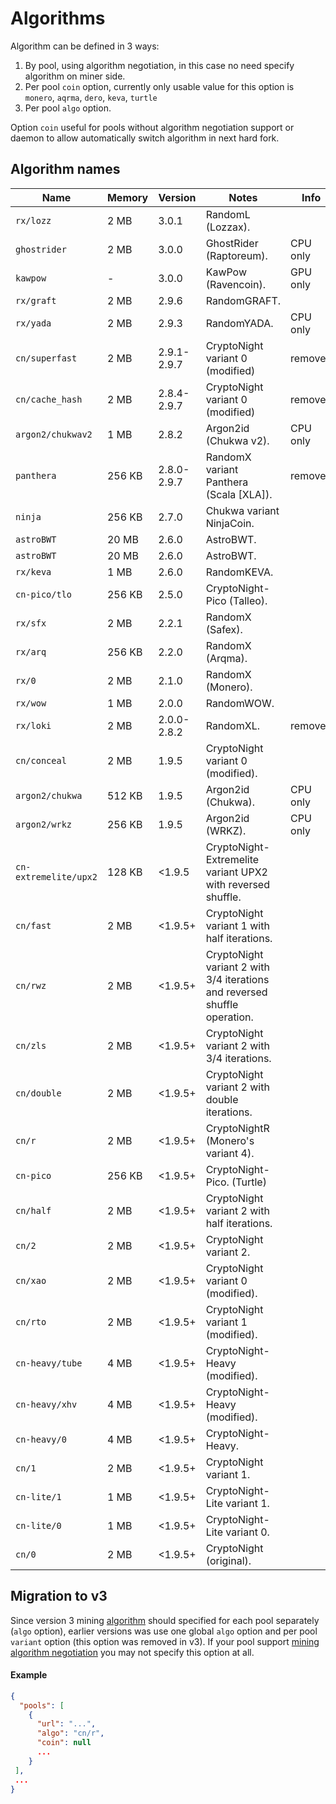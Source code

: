 # Algorithms

Algorithm can be defined in 3 ways:

1. By pool, using algorithm negotiation, in this case no need specify algorithm on miner side.
2. Per pool `coin` option, currently only usable value for this option is `monero`, `aqrma`, `dero`, `keva`, `turtle`
3. Per pool `algo` option.

Option `coin` useful for pools without algorithm negotiation support or daemon to allow automatically switch algorithm in next hard fork.

## Algorithm names

| Name                  | Memory | Version     | Notes                                                                     | Info      |
|-----------------------|--------|-------------|---------------------------------------------------------------------------|-----------|
| `rx/lozz`             | 2 MB | 3.0.1       | RandomL (Lozzax).                                                         |
| `ghostrider`          | 2 MB | 3.0.0       | GhostRider (Raptoreum).                                                   | CPU only  
| `kawpow`              | - | 3.0.0       | KawPow (Ravencoin).                                                       | GPU only  |
| `rx/graft`            | 2 MB | 2.9.6       | RandomGRAFT.                                                              |
| `rx/yada`             | 2 MB | 2.9.3       | RandomYADA.                                                               | CPU only  
| `cn/superfast`        | 2 MB | 2.9.1-2.9.7 | CryptoNight variant 0 (modified)                                          | removed
| `cn/cache_hash`       | 2 MB | 2.8.4-2.9.7 | CryptoNight variant 0 (modified)                                          | removed
| `argon2/chukwav2`     | 1 MB | 2.8.2       | Argon2id (Chukwa v2).                                                     | CPU only  
| `panthera`            | 256 KB | 2.8.0-2.9.7 | RandomX variant Panthera (Scala [XLA]).                                   | removed
| `ninja`               | 256 KB | 2.7.0       | Chukwa variant NinjaCoin.                                                 |
| `astroBWT`            | 20 MB | 2.6.0       | AstroBWT.                                                                 |
| `astroBWT`            | 20 MB | 2.6.0       | AstroBWT.                                                                 |
| `rx/keva`             | 1 MB | 2.6.0       | RandomKEVA.                                                               |
| `cn-pico/tlo`         | 256 KB | 2.5.0       | CryptoNight-Pico (Talleo).                                                |
| `rx/sfx`              | 2 MB | 2.2.1       | RandomX (Safex).                                                          |
| `rx/arq`              | 256 KB | 2.2.0       | RandomX (Arqma).                                                          |
| `rx/0`                | 2 MB | 2.1.0       | RandomX (Monero).                                                         |
| `rx/wow`              | 1 MB | 2.0.0       | RandomWOW.                                                                |
| `rx/loki`             | 2 MB | 2.0.0-2.8.2 | RandomXL.                                                                 | removed
| `cn/conceal`          | 2 MB | 1.9.5       | CryptoNight variant 0 (modified).                                         |
| `argon2/chukwa`       | 512 KB | 1.9.5       | Argon2id (Chukwa).                                                        | CPU only  
| `argon2/wrkz`         | 256 KB | 1.9.5       | Argon2id (WRKZ).                                                          | CPU only  
| `cn-extremelite/upx2` | 128 KB | <1.9.5      | CryptoNight-Extremelite variant UPX2 with reversed shuffle.               |
| `cn/fast`             | 2 MB | <1.9.5+     | CryptoNight variant 1 with half iterations.                               |
| `cn/rwz`              | 2 MB | <1.9.5+     | CryptoNight variant 2 with 3/4 iterations and reversed shuffle operation. |
| `cn/zls`              | 2 MB | <1.9.5+     | CryptoNight variant 2 with 3/4 iterations.                                |
| `cn/double`           | 2 MB | <1.9.5+     | CryptoNight variant 2 with double iterations.                             |
| `cn/r`                | 2 MB | <1.9.5+     | CryptoNightR (Monero's variant 4).                                        |
| `cn-pico`             | 256 KB | <1.9.5+     | CryptoNight-Pico. (Turtle)                                                |
| `cn/half`             | 2 MB | <1.9.5+     | CryptoNight variant 2 with half iterations.                               |
| `cn/2`                | 2 MB | <1.9.5+     | CryptoNight variant 2.                                                    |
| `cn/xao`              | 2 MB | <1.9.5+     | CryptoNight variant 0 (modified).                                         |
| `cn/rto`              | 2 MB | <1.9.5+     | CryptoNight variant 1 (modified).                                         |
| `cn-heavy/tube`       | 4 MB | <1.9.5+     | CryptoNight-Heavy (modified).                                             |
| `cn-heavy/xhv`        | 4 MB | <1.9.5+     | CryptoNight-Heavy (modified).                                             |
| `cn-heavy/0`          | 4 MB | <1.9.5+     | CryptoNight-Heavy.                                                        |
| `cn/1`                | 2 MB | <1.9.5+     | CryptoNight variant 1.                                                    |
| `cn-lite/1`           | 1 MB | <1.9.5+     | CryptoNight-Lite variant 1.                                               |
| `cn-lite/0`           | 1 MB | <1.9.5+     | CryptoNight-Lite variant 0.                                               |
| `cn/0`                | 2 MB | <1.9.5+     | CryptoNight (original).                                                   |

## Migration to v3
Since version 3 mining [algorithm](#algorithm-names) should specified for each pool separately (`algo` option), earlier versions was use one global `algo` option and per pool `variant` option (this option was removed in v3). If your pool support [mining algorithm negotiation](https://github.com/xmrig/xmrig-proxy/issues/168) you may not specify this option at all.

#### Example
```json
{
  "pools": [
    {
      "url": "...",
      "algo": "cn/r",
      "coin": null
      ...
    }
 ],
 ...
}
```